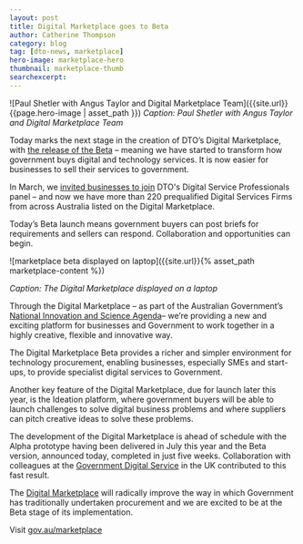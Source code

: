 ```yaml
---
layout: post
title: Digital Marketplace goes to Beta
author: Catherine Thompson
category: blog
tag: [dto-news, marketplace]
hero-image: marketplace-hero
thumbnail: marketplace-thumb
searchexcerpt: 
---
```


![Paul Shetler with Angus Taylor and Digital Marketplace Team]({{site.url}}{{page.hero-image | asset_path }})
*Caption: Paul Shetler with Angus Taylor and Digital Marketplace Team*

Today marks the next stage in the creation of DTO’s Digital Marketplace, with [the release of the Beta](https://gov.au/marketplace) – meaning we have started to transform how government buys digital and technology services. It is now easier for businesses to sell their services to government.

In March, we [invited businesses to join](https://www.dto.gov.au/blog/new-panel-to-bring-in-digital-expertise/) DTO's Digital Service Professionals panel – and now we have more than 220 prequalified Digital Services Firms from across Australia listed on the Digital Marketplace.

Today’s Beta launch means government buyers can post briefs for requirements and sellers can respond. Collaboration and opportunities can begin.  

![marketplace beta displayed on laptop]({{site.url}}{% asset_path marketplace-content %})

*Caption: The Digital Marketplace displayed on a laptop*

Through the Digital Marketplace – as part of the Australian Government’s [National Innovation and Science Agenda](http://www.innovation.gov.au/)– we’re providing a new and exciting platform for businesses and Government to work together in a highly creative, flexible and innovative way.

The Digital Marketplace Beta provides a richer and simpler environment for technology procurement, enabling businesses, especially SMEs and start-ups, to provide specialist digital services to Government.

Another key feature of the Digital Marketplace, due for launch later this year, is the Ideation platform, where government buyers will be able to launch challenges to solve digital business problems and where suppliers can pitch creative ideas to solve these problems.

The development of the Digital Marketplace is ahead of schedule with the Alpha prototype having been delivered in July this year and the Beta version, announced today, completed in just five weeks. Collaboration with colleagues at the [Government Digital Service](https://gds.blog.gov.uk/) in the UK contributed to this fast result.

The [Digital Marketplace](https://gov.au/marketplace) will radically improve the way in which Government has traditionally undertaken procurement and we are excited to be at the Beta stage of its implementation.

Visit [gov.au/marketplace](http://gov.au/marketplace)
